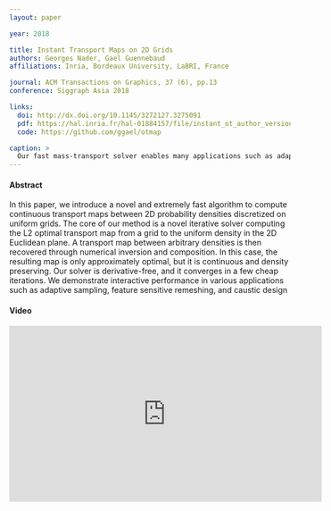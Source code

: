 ```yaml
---
layout: paper

year: 2018

title: Instant Transport Maps on 2D Grids
authors: Georges Nader, Gael Guennebaud
affiliations: Inria, Bordeaux University, LaBRI, France

journal: ACM Transactions on Graphics, 37 (6), pp.13
conference: Siggraph Asia 2018

links:
  doi: http://dx.doi.org/10.1145/3272127.3275091
  pdf: https://hal.inria.fr/hal-01884157/file/instant_ot_author_version_comp.pdf
  code: https://github.com/ggael/otmap

caption: >
  Our fast mass-transport solver enables many applications such as adaptive sampling, surface remeshing, heightfield morphing and caustic design with interactive performance. From left to right: a painting of Van Gogh (A Wheatfield with Cypresses), Max-Planck 3D model courtesy of Max-Planck Institut für Informatik, and volcano heightmaps courtesy of University of Otago.
---
```


#### Abstract

In this paper, we introduce a novel and extremely fast algorithm to compute continuous transport maps between 2D probability densities discretized on
uniform grids. The core of our method is a novel iterative solver computing the L2 optimal transport map from a grid to the uniform density in the 2D Euclidean plane. A transport map between arbitrary densities is then recovered through numerical inversion and composition. In this case, the resulting map is only approximately optimal, but it is continuous and density preserving. Our solver is derivative-free, and it converges in a few cheap iterations. We demonstrate interactive performance in various applications such as adaptive sampling, feature sensitive remeshing, and caustic design

#### Video

<iframe width="560" height="315" src="https://www.youtube.com/embed/Ofz4-reJQRk" frameborder="0" allow="accelerometer; autoplay; clipboard-write; encrypted-media; gyroscope; picture-in-picture" allowfullscreen></iframe>

<!-- #### Bibtex

```
@article{otmap_2018,
  author  = {Nader Georges and Gael Guennebaud},
  title   = {Instant Transport Maps on 2D Grid},
  year    = {2018},
  journal = {ACM Trans. Graph.},
  volume  = {37},
  number  = {6},
  articleno = {249},
  numpages = {13},
  doi     = {10.1145/3272127.3275091}
}
``` -->
